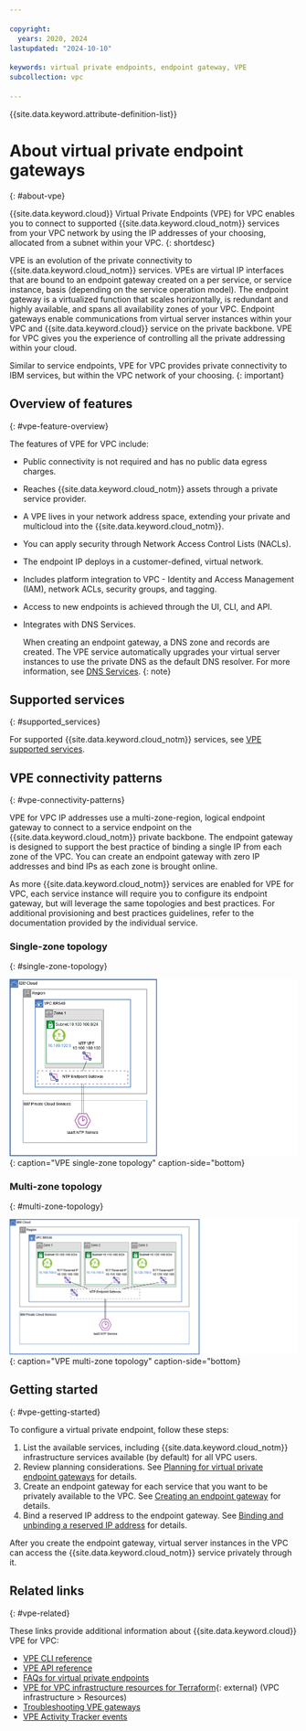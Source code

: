 ```yaml
---

copyright:
  years: 2020, 2024
lastupdated: "2024-10-10"

keywords: virtual private endpoints, endpoint gateway, VPE
subcollection: vpc

---
```


{{site.data.keyword.attribute-definition-list}}

# About virtual private endpoint gateways
{: #about-vpe}

{{site.data.keyword.cloud}} Virtual Private Endpoints (VPE) for VPC enables you to connect to supported {{site.data.keyword.cloud_notm}} services from your VPC network by using the IP addresses of your choosing, allocated from a subnet within your VPC.
{: shortdesc}

VPE is an evolution of the private connectivity to {{site.data.keyword.cloud_notm}} services. VPEs are virtual IP interfaces that are bound to an endpoint gateway created on a per service, or service instance, basis (depending on the service operation model). The endpoint gateway is a virtualized function that scales horizontally, is redundant and highly available, and spans all availability zones of your VPC. Endpoint gateways enable communications from virtual server instances within your VPC and {{site.data.keyword.cloud}} service on the private backbone. VPE for VPC gives you the experience of controlling all the private addressing within your cloud.

Similar to service endpoints, VPE for VPC provides private connectivity to IBM services, but within the VPC network of your choosing.
{: important}

## Overview of features
{: #vpe-feature-overview}

The features of VPE for VPC include:

* Public connectivity is not required and has no public data egress charges.
* Reaches {{site.data.keyword.cloud_notm}} assets through a private service provider.
* A VPE lives in your network address space, extending your private and multicloud into the {{site.data.keyword.cloud_notm}}.
* You can apply security through Network Access Control Lists (NACLs).
* The endpoint IP deploys in a customer-defined, virtual network.
* Includes platform integration to VPC - Identity and Access Management (IAM), network ACLs, security groups, and tagging.
* Access to new endpoints is achieved through the UI, CLI, and API.
* Integrates with DNS Services.

   When creating an endpoint gateway, a DNS zone and records are created. The VPE service automatically upgrades your virtual server instances to use the private DNS as the default DNS resolver. For more information, see [DNS Services](/docs/dns-svcs?topic=dns-svcs-getting-started).
   {: note}

## Supported services
{: #supported_services}

For supported {{site.data.keyword.cloud_notm}} services, see [VPE supported services](/docs/vpc?topic=vpc-vpe-supported-services).

## VPE connectivity patterns
{: #vpe-connectivity-patterns}

VPE for VPC IP addresses use a multi-zone-region, logical endpoint gateway to connect to a service endpoint on the {{site.data.keyword.cloud_notm}} private backbone. The endpoint gateway is designed to support the best practice of binding a single IP from each zone of the VPC. You can create an endpoint gateway with  zero IP addresses and bind IPs as each zone is brought online.

As more {{site.data.keyword.cloud_notm}} services are enabled for VPE for VPC, each service instance will require you to configure its endpoint gateway, but will leverage the same topologies and best practices. For additional provisioning and best practices guidelines, refer to the documentation provided by the individual service.

### Single-zone topology
{: #single-zone-topology}

![VPE single-zone topology](images/vpe-single-zone.png){: caption="VPE single-zone topology" caption-side="bottom}

### Multi-zone topology
{: #multi-zone-topology}

![VPE multi-zone topology](images/vpe-multi-zone.png){: caption="VPE multi-zone topology" caption-side="bottom}

## Getting started
{: #vpe-getting-started}

To configure a virtual private endpoint, follow these steps:

1. List the available services, including {{site.data.keyword.cloud_notm}} infrastructure services available (by default) for all VPC users.
1. Review planning considerations. See [Planning for virtual private endpoint gateways](/docs/vpc?topic=vpc-planning-considerations) for details.
1. Create an endpoint gateway for each service that you want to be privately available to the VPC.
   See [Creating an endpoint gateway](/docs/vpc?topic=vpc-ordering-endpoint-gateway) for details.
1. Bind a reserved IP address to the endpoint gateway.
   See [Binding and unbinding a reserved IP address](/docs/vpc?topic=vpc-bind-unbind-reserved-ip) for details.

After you create the endpoint gateway, virtual server instances in the VPC can access the {{site.data.keyword.cloud_notm}} service privately through it.

## Related links
{: #vpe-related}

These links provide additional information about {{site.data.keyword.cloud}} VPE for VPC:

* [VPE CLI reference](/docs/vpc?topic=vpc-vpc-reference#vpe-clis)
* [VPE API reference](/apidocs/vpc/latest?list-endpoint-gateways=#list-endpoint-gateways)
* [FAQs for virtual private endpoints](/docs/vpc?topic=vpc-faqs-vpe)
* [VPE for VPC infrastructure resources for Terraform](https://registry.terraform.io/providers/IBM-Cloud/ibm/latest/docs/data-sources/is_virtual_endpoint_gateway){: external} (VPC infrastructure > Resources)
* [Troubleshooting VPE gateways](/docs/vpc?topic=vpc-troubleshoot-create-reserved-ip)
* [VPE Activity Tracker events](/docs/vpc?topic=vpc-at_events#events-vpe)
